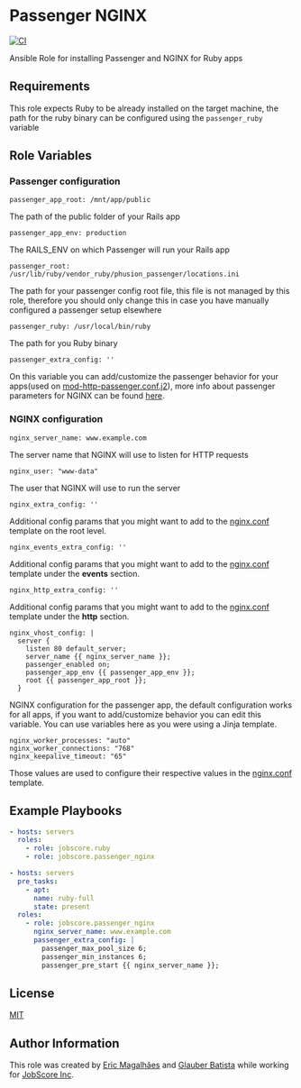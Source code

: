 # Passenger NGINX

[![CI](https://github.com/jobscore/ansible-role-passenger-nginx/actions/workflows/ci.yml/badge.svg)](https://github.com/jobscore/ansible-role-passenger-nginx/actions/workflows/ci.yml)

Ansible Role for installing Passenger and NGINX for Ruby apps

## Requirements

This role expects Ruby to be already installed on the target machine, the path for the ruby binary can be configured using the `passenger_ruby` variable

## Role Variables

### Passenger configuration

```
passenger_app_root: /mnt/app/public
```

The path of the public folder of your Rails app

```
passenger_app_env: production
```

The RAILS_ENV on which Passenger will run your Rails app

```
passenger_root: /usr/lib/ruby/vendor_ruby/phusion_passenger/locations.ini
```
The path for your passenger config root file, this file is not managed by this role, therefore you should only change this in case you have manually configured a passenger setup elsewhere

```
passenger_ruby: /usr/local/bin/ruby
```

The path for you Ruby binary

```
passenger_extra_config: ''
```

On this variable you can add/customize the passenger behavior for your apps(used on [mod-http-passenger.conf.j2](/templates/mod-http-passenger.conf.j2)), more info about passenger parameters for NGINX can be found [here](https://www.phusionpassenger.com/library/config/nginx/reference/).

### NGINX configuration

```
nginx_server_name: www.example.com
```

The server name that NGINX will use to listen for HTTP requests

```
nginx_user: "www-data"
```

The user that NGINX will use to run the server

```
nginx_extra_config: ''
```

Additional config params that you might want to add to the [nginx.conf](/templates/nginx.conf.j2) template on the root level.

```
nginx_events_extra_config: ''
```
Additional config params that you might want to add to the [nginx.conf](/templates/nginx.conf.j2) template under the **events** section.

```
nginx_http_extra_config: ''
```
Additional config params that you might want to add to the [nginx.conf](/templates/nginx.conf.j2) template under the **http** section.

```
nginx_vhost_config: |
  server {
    listen 80 default_server;
    server_name {{ nginx_server_name }};
    passenger_enabled on;
    passenger_app_env {{ passenger_app_env }};
    root {{ passenger_app_root }};
  }
```
NGINX configuration for the passenger app, the default configuration works for all apps, if you want to add/customize behavior you can edit this variable. You can use variables here as you were using a Jinja template.

```
nginx_worker_processes: "auto"
nginx_worker_connections: "768"
nginx_keepalive_timeout: "65"
```

Those values are used to configure their respective values in the [nginx.conf](/templates/nginx.conf.j2) template.

## Example Playbooks

``` yaml
- hosts: servers
  roles:
    - role: jobscore.ruby
    - role: jobscore.passenger_nginx
```

``` yaml
- hosts: servers
  pre_tasks:
    - apt:
      name: ruby-full
      state: present
  roles:
    - role: jobscore.passenger_nginx
      nginx_server_name: www.example.com
      passenger_extra_config: |
        passenger_max_pool_size 6;
        passenger_min_instances 6;
        passenger_pre_start {{ nginx_server_name }};
```

## License

[MIT](/LICENSE)

Author Information
------------------

This role was created by [Eric Magalhães](https://emagalha.es) and [Glauber Batista](https://glauberrbatista.dev) while working for [JobScore Inc](https://jobscore.com).
